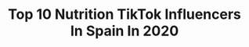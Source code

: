 ---
title: Top 10 Nutrition TikTok Influencers In Spain In 2020
description: >-
  Find top nutrition TikTok influencers in Spain in 2020. Most popular hashtags: #nutricion #dieta #salud #perderpeso.
platform: TikTok
hits: 15
text_top: Analyze the most popular TikTok profiles on inBeat.
text_bottom: Our search engine holds 15 TikTok influencers like this in Spain for you to collaborate.
profiles:
  - username: "cris.te.lo.cuenta"
    fullname: >-
      Cris Blanco
    bio: >-
      Nutricionista que sigue la dieta del buen humor🤪 MI OTRA CUENTA👉 @cris.blanco2
    location: "Spain"
    followers: 27200
    engagement: 1634
    commentsToLikes: 0.663410
    id: ckcvgz483tjzo0j23jf0s5e1e
    verified: false
    hashtags: "#memeoderisa, #risasana, #eshumor, #cebolla"
  - username: "gabofitness"
    fullname: >-
      Gabriel Gil
    bio: >-
      ☝🏼Experto en Nutrición🍏 y Entrenamiento🏋🏻‍♂️ 🟢Dietas: info@gabofitness.net
    location: "Spain"
    followers: 408200
    engagement: 726
    commentsToLikes: 0.011972
    id: ckb99a43kti7z0j23qywmcqn1
    verified: false
    hashtags: "#vidasana, #dieta, #adelgazar, #perdergrasa"
  - username: "thephilhugo"
    fullname: >-
      Phil Hugo Farmacéutico y Coach
    bio: >-
      Farmacéutico y coach😀 #Nutricion #Fitness #Salud IG @thephilhugo
    location: "Spain"
    followers: 7961
    engagement: 629
    commentsToLikes: 0.042914
    id: ckcuixvzngac30j234j9pzjt1
    verified: false
    hashtags: "#farmacia, #ceto, #energia, #fit"
  - username: "vidapotencial"
    fullname: >-
      Vida Potencial
    bio: >-
      Salud y estilo de vida. Dra. Isabel Belaustegui y Jesús Sierra. 👇👇👇
    location: "Spain"
    followers: 289200
    engagement: 893
    commentsToLikes: 0.020257
    id: ckav4ejizau4r0j23c3zw2n2c
    verified: false
    hashtags: "#perderpeso, #fitness, #aprendocontiktok, #doctorabelaustegui"
  - username: "deangelopro"
    fullname: >-
      Deangelo IFBB Pro
    bio: >-
      Entrenador Online 🧑🏼‍💻💪🏻 Deangelotraining@gmail.com📩 IFBB PRO🇪🇸
    location: "Spain"
    followers: 112300
    engagement: 401
    commentsToLikes: 0.040857
    id: ckace910llp9u0i78nv18xt35
    verified: false
    hashtags: "#coach, #dietista, #entrenador, #emprender"
  - username: "cuidateconfranylaura"
    fullname: >-
      Laura Lobato
    bio: >-
      Sígueme en insta: @miss_stilettos_magicos 🥑Tu alimentación es tu vida ¡Cuídala!
    location: "Spain"
    followers: 37300
    engagement: 414
    commentsToLikes: 0.020120
    id: ckdc3n97zggqb0j234un48fl7
    verified: false
    hashtags: "#humor, #nutricion, #supermercado, #aprendecontiktok"
  - username: "charomorales3"
    fullname: >-
      Charo Morales
    bio: >-
      #Mamáfit de Alberto #Asesoramiento gratuito IG @charomoralesf
    location: "Spain"
    followers: 6134
    engagement: 498
    commentsToLikes: 0.017500
    id: ckbwh5nsv2nr00j2395mnucli
    verified: false
    hashtags: "#postparto, #viral, #nutricion, #momlife"
  - username: "tonilerigoleur"
    fullname: >-
      Toni Le Rigoleur
    bio: >-
      Cuento datos sobre historia, inventos, curiosidades sobre España y el mundo 😋
    location: "Spain"
    followers: 40400
    engagement: 1292
    commentsToLikes: 0.066913
    id: ckb9kpcxacpu30j23i542yvxq
    verified: false
    hashtags: "#estilodevida, #eneatipos, #estilodevidasaludable, #datosinteresantes"
  - username: "tikenfermero"
    fullname: >-
      Raúl Lozano Alonso
    bio: >-
      Cuento cositas de la salud👨🏻‍⚕️ Insta:@tikenfermero
    location: "Spain"
    followers: 6618
    engagement: 627
    commentsToLikes: 0.108175
    id: ck8zbdwg152at0j78vrsmwgpo
    verified: false
    hashtags: "#pandemia, #salud, #coronavirus, #covid"
  - username: "juanpa_fit"
    fullname: >-
      Juan Pablo Martínez
    bio: >-
      Sólo quiero divertirme 🙈
    location: "Spain"
    followers: 8287
    engagement: 453
    commentsToLikes: 0.069901
    id: ck9ej9q0d1o8v0j78bs6wdjcl
    verified: false
    hashtags: "#ganarmusculorapido, #ganarmasamuscular, #perdergrasa, #pierdepesorapido"
---